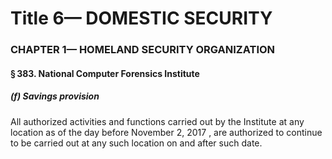 
# Title 6— DOMESTIC SECURITY
### CHAPTER 1— HOMELAND SECURITY ORGANIZATION
#### § 383. National Computer Forensics Institute
##### (f) Savings provision

All authorized activities and functions carried out by the Institute at any location as of the day before November 2, 2017 , are authorized to continue to be carried out at any such location on and after such date.
